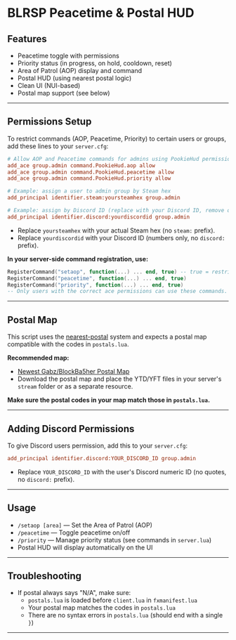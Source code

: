 # BLRSP Peacetime & Postal HUD

## Features

- Peacetime toggle with permissions
- Priority status (in progress, on hold, cooldown, reset)
- Area of Patrol (AOP) display and command
- Postal HUD (using nearest postal logic)
- Clean UI (NUI-based)
- Postal map support (see below)

---

## Permissions Setup

To restrict commands (AOP, Peacetime, Priority) to certain users or groups, add these lines to your `server.cfg`:

```ini
# Allow AOP and Peacetime commands for admins using PookieHud permissions
add_ace group.admin command.PookieHud.aop allow
add_ace group.admin command.PookieHud.peacetime allow
add_ace group.admin command.PookieHud.priority allow

# Example: assign a user to admin group by Steam hex
add_principal identifier.steam:yoursteamhex group.admin

# Example: assign by Discord ID (replace with your Discord ID, remove quotes)
add_principal identifier.discord:yourdiscordid group.admin
```

- Replace `yoursteamhex` with your actual Steam hex (no `steam:` prefix).
- Replace `yourdiscordid` with your Discord ID (numbers only, no `discord:` prefix).

**In your server-side command registration, use:**
```lua
RegisterCommand("setaop", function(...) ... end, true) -- true = restricted
RegisterCommand("peacetime", function(...) ... end, true)
RegisterCommand("priority", function(...) ... end, true)
-- Only users with the correct ace permissions can use these commands.
```

---

## Postal Map

This script uses the [nearest-postal](https://github.com/blockba5her/nearest-postal) system and expects a postal map compatible with the codes in `postals.lua`.

**Recommended map:**  
- [Newest Gabz/BlockBa5her Postal Map](https://forum.cfx.re/t/release-nearest-postal-script/293511)
- Download the postal map and place the YTD/YFT files in your server's `stream` folder or as a separate resource.

**Make sure the postal codes in your map match those in `postals.lua`.**

---

## Adding Discord Permissions

To give Discord users permission, add this to your `server.cfg`:

```ini
add_principal identifier.discord:YOUR_DISCORD_ID group.admin
```
- Replace `YOUR_DISCORD_ID` with the user's Discord numeric ID (no quotes, no `discord:` prefix).

---

## Usage

- `/setaop [area]` — Set the Area of Patrol (AOP)
- `/peacetime` — Toggle peacetime on/off
- `/priority` — Manage priority status (see commands in `server.lua`)
- Postal HUD will display automatically on the UI

---

## Troubleshooting

- If postal always says "N/A", make sure:
  - `postals.lua` is loaded before `client.lua` in `fxmanifest.lua`
  - Your postal map matches the codes in `postals.lua`
  - There are no syntax errors in `postals.lua` (should end with a single `}`)

---
